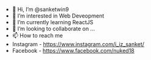 - 👋 Hi, I’m @sanketwin9
- 👀 I’m interested in Web Deveopment
- 🌱 I’m currently learning ReactJS
- 💞️ I’m looking to collaborate on ...
- 📫 How to reach me
- Instagram - https://www.instagram.com/i_iz_sanket/
- Facebook - https://www.facebook.com/nuked18

<!---
sanketwin9/sanketwin9 is a ✨ special ✨ repository because its `README.md` (this file) appears on your GitHub profile.
You can click the Preview link to take a look at your changes.
--->
